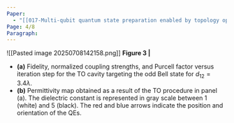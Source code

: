 ```yaml
---
Paper:
  - "[[017-Multi-qubit quantum state preparation enabled by topology optimization]]"
Page: 4/8
Paragraph:
---
```

![[Pasted image 20250708142158.png]]
**Figure 3 |** 
 - **(a)** Fidelity, normalized coupling strengths, and Purcell factor versus iteration step for the TO cavity targeting the odd Bell state for $d_{12} = 3.4λ$.
- **(b)** Permittivity map obtained as a result of the TO procedure in panel (a). The dielectric constant is represented in gray scale between 1 (white) and 5 (black). The red and blue arrows indicate the position and orientation of the QEs.